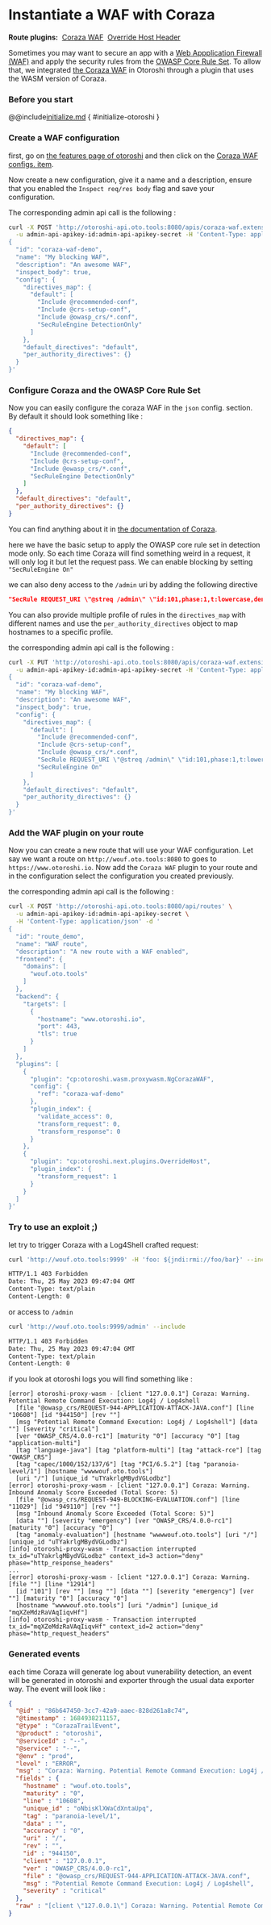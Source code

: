 # Instantiate a WAF with Coraza

<div style="display: flex; align-items: center; gap: .5rem;">
<span style="font-weight: bold">Route plugins:</span>
<a class="badge" href="https://maif.github.io/otoroshi/manual/plugins/built-in-plugins.html#otoroshi.wasm.proxywasm.NgCorazaWAF">Coraza WAF</a>
<a class="badge" href="https://maif.github.io/otoroshi/manual/built-in-plugins.
html#otoroshi.next.plugins.OverrideHost">Override Host Header</a>
</div>

Sometimes you may want to secure an app with a [Web Appplication Firewall (WAF)](https://en.wikipedia.org/wiki/Web_application_firewall) and apply the security rules from the [OWASP Core Rule Set](https://owasp.org/www-project-modsecurity-core-rule-set/). To allow that, we integrated [the Coraza WAF](https://coraza.io/) in Otoroshi through a plugin that uses the WASM version of Coraza.

### Before you start

@@include[initialize.md](../includes/initialize.md) { #initialize-otoroshi }

### Create a WAF configuration

first, go on [the features page of otoroshi](http://otoroshi.oto.tools:8080/bo/dashboard/features) and then click on the [Coraza WAF configs. item](http://otoroshi.oto.tools:8080/bo/dashboard/extensions/coraza-waf/coraza-configs). 

Now create a new configuration, give it a name and a description, ensure that you enabled the `Inspect req/res body` flag and save your configuration.

The corresponding admin api call is the following :

```sh
curl -X POST 'http://otoroshi-api.oto.tools:8080/apis/coraza-waf.extensions.otoroshi.io/v1/coraza-configs' \
  -u admin-api-apikey-id:admin-api-apikey-secret -H 'Content-Type: application/json' -d '
{
  "id": "coraza-waf-demo",
  "name": "My blocking WAF",
  "description": "An awesome WAF",
  "inspect_body": true,
  "config": {
    "directives_map": {
      "default": [
        "Include @recommended-conf",
        "Include @crs-setup-conf",
        "Include @owasp_crs/*.conf",
        "SecRuleEngine DetectionOnly"
      ]
    },
    "default_directives": "default",
    "per_authority_directives": {}
  }
}'
```

### Configure Coraza and the OWASP Core Rule Set

Now you can easily configure the coraza WAF in the `json` config. section. By default it should look something like :

```json
{
  "directives_map": {
    "default": [
      "Include @recommended-conf",
      "Include @crs-setup-conf",
      "Include @owasp_crs/*.conf",
      "SecRuleEngine DetectionOnly"
    ]
  },
  "default_directives": "default",
  "per_authority_directives": {}
}
```

You can find anything about it in [the documentation of Coraza](https://coraza.io/docs/tutorials/introduction/).

here we have the basic setup to apply the OWASP core rule set in detection mode only. 
So each time Coraza will find something weird in a request, it will only log it but let the request pass.
 We can enable blocking by setting `"SecRuleEngine On"`

we can also deny access to the `/admin` uri by adding the following directive

```json
"SecRule REQUEST_URI \"@streq /admin\" \"id:101,phase:1,t:lowercase,deny\""
```

You can also provide multiple profile of rules in the `directives_map` with different names and use the `per_authority_directives` object to map hostnames to a specific profile.

the corresponding admin api call is the following :

```sh
curl -X PUT 'http://otoroshi-api.oto.tools:8080/apis/coraza-waf.extensions.otoroshi.io/v1/coraza-configs/coraza-waf-demo' \
  -u admin-api-apikey-id:admin-api-apikey-secret -H 'Content-Type: application/json' -d '
{
  "id": "coraza-waf-demo",
  "name": "My blocking WAF",
  "description": "An awesome WAF",
  "inspect_body": true,
  "config": {
    "directives_map": {
      "default": [
        "Include @recommended-conf",
        "Include @crs-setup-conf",
        "Include @owasp_crs/*.conf",
        "SecRule REQUEST_URI \"@streq /admin\" \"id:101,phase:1,t:lowercase,deny\"",
        "SecRuleEngine On"
      ]
    },
    "default_directives": "default",
    "per_authority_directives": {}
  }
}'
```

### Add the WAF plugin on your route

Now you can create a new route that will use your WAF configuration. Let say we want a route on `http://wouf.oto.tools:8080` to goes to `https://www.otoroshi.io`. Now add the `Coraza WAF` plugin to your route and in the configuration select the configuration you created previously.

the corresponding admin api call is the following :

```sh
curl -X POST 'http://otoroshi-api.oto.tools:8080/api/routes' \
  -u admin-api-apikey-id:admin-api-apikey-secret \
  -H 'Content-Type: application/json' -d '
{
  "id": "route_demo",
  "name": "WAF route",
  "description": "A new route with a WAF enabled",
  "frontend": {
    "domains": [
      "wouf.oto.tools"
    ]
  },
  "backend": {
    "targets": [
      {
        "hostname": "www.otoroshi.io",
        "port": 443,
        "tls": true
      }
    ]
  },
  "plugins": [
    {
      "plugin": "cp:otoroshi.wasm.proxywasm.NgCorazaWAF",
      "config": {
        "ref": "coraza-waf-demo"
      },
      "plugin_index": {
        "validate_access": 0,
        "transform_request": 0,
        "transform_response": 0
      }
    },
    {
      "plugin": "cp:otoroshi.next.plugins.OverrideHost",
      "plugin_index": {
        "transform_request": 1
      }
    }
  ]
}'
```

### Try to use an exploit ;)

let try to trigger Coraza with a Log4Shell crafted request:

```sh
curl 'http://wouf.oto.tools:9999' -H 'foo: ${jndi:rmi://foo/bar}' --include

HTTP/1.1 403 Forbidden
Date: Thu, 25 May 2023 09:47:04 GMT
Content-Type: text/plain
Content-Length: 0

```

or access to `/admin`

```sh
curl 'http://wouf.oto.tools:9999/admin' --include

HTTP/1.1 403 Forbidden
Date: Thu, 25 May 2023 09:47:04 GMT
Content-Type: text/plain
Content-Length: 0

```

if you look at otoroshi logs you will find something like :

```log
[error] otoroshi-proxy-wasm - [client "127.0.0.1"] Coraza: Warning. Potential Remote Command Execution: Log4j / Log4shell 
  [file "@owasp_crs/REQUEST-944-APPLICATION-ATTACK-JAVA.conf"] [line "10608"] [id "944150"] [rev ""] 
  [msg "Potential Remote Command Execution: Log4j / Log4shell"] [data ""] [severity "critical"] 
  [ver "OWASP_CRS/4.0.0-rc1"] [maturity "0"] [accuracy "0"] [tag "application-multi"] 
  [tag "language-java"] [tag "platform-multi"] [tag "attack-rce"] [tag "OWASP_CRS"] 
  [tag "capec/1000/152/137/6"] [tag "PCI/6.5.2"] [tag "paranoia-level/1"] [hostname "wwwwouf.oto.tools"] 
  [uri "/"] [unique_id "uTYakrlgMBydVGLodbz"]
[error] otoroshi-proxy-wasm - [client "127.0.0.1"] Coraza: Warning. Inbound Anomaly Score Exceeded (Total Score: 5) 
  [file "@owasp_crs/REQUEST-949-BLOCKING-EVALUATION.conf"] [line "11029"] [id "949110"] [rev ""] 
  [msg "Inbound Anomaly Score Exceeded (Total Score: 5)"] 
  [data ""] [severity "emergency"] [ver "OWASP_CRS/4.0.0-rc1"] [maturity "0"] [accuracy "0"] 
  [tag "anomaly-evaluation"] [hostname "wwwwouf.oto.tools"] [uri "/"] [unique_id "uTYakrlgMBydVGLodbz"]
[info] otoroshi-proxy-wasm - Transaction interrupted tx_id="uTYakrlgMBydVGLodbz" context_id=3 action="deny" phase="http_response_headers"
...
[error] otoroshi-proxy-wasm - [client "127.0.0.1"] Coraza: Warning.  [file ""] [line "12914"] 
  [id "101"] [rev ""] [msg ""] [data ""] [severity "emergency"] [ver ""] [maturity "0"] [accuracy "0"] 
  [hostname "wwwwouf.oto.tools"] [uri "/admin"] [unique_id "mqXZeMdzRaVAqIiqvHf"]
[info] otoroshi-proxy-wasm - Transaction interrupted tx_id="mqXZeMdzRaVAqIiqvHf" context_id=2 action="deny" phase="http_request_headers"
```

### Generated events

each time Coraza will generate log about vunerability detection, an event will be generated in otoroshi and exporter through the usual data exporter way. The event will look like :

```json
{
  "@id" : "86b647450-3cc7-42a9-aaec-828d261a8c74",
  "@timestamp" : 1684938211157,
  "@type" : "CorazaTrailEvent",
  "@product" : "otoroshi",
  "@serviceId" : "--",
  "@service" : "--",
  "@env" : "prod",
  "level" : "ERROR",
  "msg" : "Coraza: Warning. Potential Remote Command Execution: Log4j / Log4shell",
  "fields" : {
    "hostname" : "wouf.oto.tools",
    "maturity" : "0",
    "line" : "10608",
    "unique_id" : "oNbisKlXWaCdXntaUpq",
    "tag" : "paranoia-level/1",
    "data" : "",
    "accuracy" : "0",
    "uri" : "/",
    "rev" : "",
    "id" : "944150",
    "client" : "127.0.0.1",
    "ver" : "OWASP_CRS/4.0.0-rc1",
    "file" : "@owasp_crs/REQUEST-944-APPLICATION-ATTACK-JAVA.conf",
    "msg" : "Potential Remote Command Execution: Log4j / Log4shell",
    "severity" : "critical"
  },
  "raw" : "[client \"127.0.0.1\"] Coraza: Warning. Potential Remote Command Execution: Log4j / Log4shell [file \"@owasp_crs/REQUEST-944-APPLICATION-ATTACK-JAVA.conf\"] [line \"10608\"] [id \"944150\"] [rev \"\"] [msg \"Potential Remote Command Execution: Log4j / Log4shell\"] [data \"\"] [severity \"critical\"] [ver \"OWASP_CRS/4.0.0-rc1\"] [maturity \"0\"] [accuracy \"0\"] [tag \"application-multi\"] [tag \"language-java\"] [tag \"platform-multi\"] [tag \"attack-rce\"] [tag \"OWASP_CRS\"] [tag \"capec/1000/152/137/6\"] [tag \"PCI/6.5.2\"] [tag \"paranoia-level/1\"] [hostname \"wouf.oto.tools\"] [uri \"/\"] [unique_id \"oNbisKlXWaCdXntaUpq\"]\n",
}
```